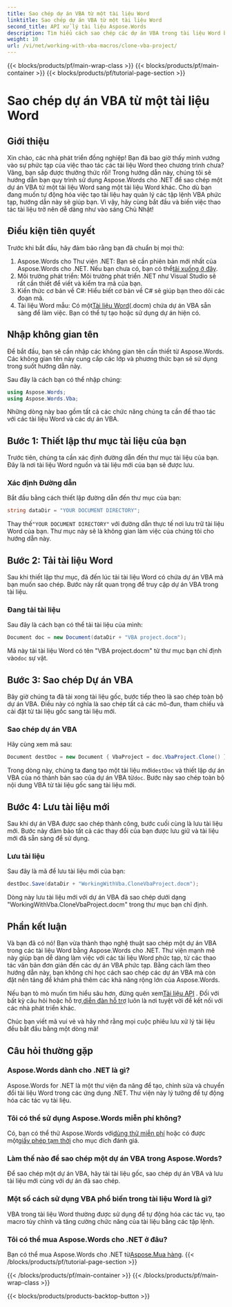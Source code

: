 ```yaml
---
title: Sao chép dự án VBA từ một tài liệu Word
linktitle: Sao chép dự án VBA từ một tài liệu Word
second_title: API xử lý tài liệu Aspose.Words
description: Tìm hiểu cách sao chép các dự án VBA trong tài liệu Word bằng Aspose.Words cho .NET. Làm theo hướng dẫn từng bước của chúng tôi để thao tác tài liệu liền mạch!
weight: 10
url: /vi/net/working-with-vba-macros/clone-vba-project/
---
```


{{< blocks/products/pf/main-wrap-class >}}
{{< blocks/products/pf/main-container >}}
{{< blocks/products/pf/tutorial-page-section >}}

# Sao chép dự án VBA từ một tài liệu Word


## Giới thiệu

Xin chào, các nhà phát triển đồng nghiệp! Bạn đã bao giờ thấy mình vướng vào sự phức tạp của việc thao tác các tài liệu Word theo chương trình chưa? Vâng, bạn sắp được thưởng thức rồi! Trong hướng dẫn này, chúng tôi sẽ hướng dẫn bạn quy trình sử dụng Aspose.Words cho .NET để sao chép một dự án VBA từ một tài liệu Word sang một tài liệu Word khác. Cho dù bạn đang muốn tự động hóa việc tạo tài liệu hay quản lý các tập lệnh VBA phức tạp, hướng dẫn này sẽ giúp bạn. Vì vậy, hãy cùng bắt đầu và biến việc thao tác tài liệu trở nên dễ dàng như vào sáng Chủ Nhật!

## Điều kiện tiên quyết

Trước khi bắt đầu, hãy đảm bảo rằng bạn đã chuẩn bị mọi thứ:

1.  Aspose.Words cho Thư viện .NET: Bạn sẽ cần phiên bản mới nhất của Aspose.Words cho .NET. Nếu bạn chưa có, bạn có thể[tải xuống ở đây](https://releases.aspose.com/words/net/).
2. Môi trường phát triển: Môi trường phát triển .NET như Visual Studio sẽ rất cần thiết để viết và kiểm tra mã của bạn.
3. Kiến thức cơ bản về C#: Hiểu biết cơ bản về C# sẽ giúp bạn theo dõi các đoạn mã.
4.  Tài liệu Word mẫu: Có một[Tài liệu Word](https://github.com/aspose-words/Aspose.Words-for-.NET/raw/99ba2a2d8b5d650deb40106225f383376b8b4bc6/Examples/Data/VBA%20project.docm)(.docm) chứa dự án VBA sẵn sàng để làm việc. Bạn có thể tự tạo hoặc sử dụng dự án hiện có.

## Nhập không gian tên

Để bắt đầu, bạn sẽ cần nhập các không gian tên cần thiết từ Aspose.Words. Các không gian tên này cung cấp các lớp và phương thức bạn sẽ sử dụng trong suốt hướng dẫn này.

Sau đây là cách bạn có thể nhập chúng:

```csharp
using Aspose.Words;
using Aspose.Words.Vba;
```

Những dòng này bao gồm tất cả các chức năng chúng ta cần để thao tác với các tài liệu Word và các dự án VBA.

## Bước 1: Thiết lập thư mục tài liệu của bạn

Trước tiên, chúng ta cần xác định đường dẫn đến thư mục tài liệu của bạn. Đây là nơi tài liệu Word nguồn và tài liệu mới của bạn sẽ được lưu.

### Xác định Đường dẫn

Bắt đầu bằng cách thiết lập đường dẫn đến thư mục của bạn:

```csharp
string dataDir = "YOUR DOCUMENT DIRECTORY";
```

 Thay thế`"YOUR DOCUMENT DIRECTORY"` với đường dẫn thực tế nơi lưu trữ tài liệu Word của bạn. Thư mục này sẽ là không gian làm việc của chúng tôi cho hướng dẫn này.

## Bước 2: Tải tài liệu Word

Sau khi thiết lập thư mục, đã đến lúc tải tài liệu Word có chứa dự án VBA mà bạn muốn sao chép. Bước này rất quan trọng để truy cập dự án VBA trong tài liệu.

### Đang tải tài liệu

Sau đây là cách bạn có thể tải tài liệu của mình:

```csharp
Document doc = new Document(dataDir + "VBA project.docm");
```

Mã này tải tài liệu Word có tên "VBA project.docm" từ thư mục bạn chỉ định vào`doc` sự vật.

## Bước 3: Sao chép Dự án VBA

Bây giờ chúng ta đã tải xong tài liệu gốc, bước tiếp theo là sao chép toàn bộ dự án VBA. Điều này có nghĩa là sao chép tất cả các mô-đun, tham chiếu và cài đặt từ tài liệu gốc sang tài liệu mới.

### Sao chép dự án VBA

Hãy cùng xem mã sau:

```csharp
Document destDoc = new Document { VbaProject = doc.VbaProject.Clone() };
```

 Trong dòng này, chúng ta đang tạo một tài liệu mới`destDoc` và thiết lập dự án VBA của nó thành bản sao của dự án VBA từ`doc`. Bước này sao chép toàn bộ nội dung VBA từ tài liệu gốc sang tài liệu mới.

## Bước 4: Lưu tài liệu mới

Sau khi dự án VBA được sao chép thành công, bước cuối cùng là lưu tài liệu mới. Bước này đảm bảo tất cả các thay đổi của bạn được lưu giữ và tài liệu mới đã sẵn sàng để sử dụng.

### Lưu tài liệu

Sau đây là mã để lưu tài liệu mới của bạn:

```csharp
destDoc.Save(dataDir + "WorkingWithVba.CloneVbaProject.docm");
```

Dòng này lưu tài liệu mới với dự án VBA đã sao chép dưới dạng "WorkingWithVba.CloneVbaProject.docm" trong thư mục bạn chỉ định.

## Phần kết luận

Và bạn đã có nó! Bạn vừa thành thạo nghệ thuật sao chép một dự án VBA trong các tài liệu Word bằng Aspose.Words cho .NET. Thư viện mạnh mẽ này giúp bạn dễ dàng làm việc với các tài liệu Word phức tạp, từ các thao tác văn bản đơn giản đến các dự án VBA phức tạp. Bằng cách làm theo hướng dẫn này, bạn không chỉ học cách sao chép các dự án VBA mà còn đặt nền tảng để khám phá thêm các khả năng rộng lớn của Aspose.Words.

 Nếu bạn tò mò muốn tìm hiểu sâu hơn, đừng quên xem[Tài liệu API](https://reference.aspose.com/words/net/) . Đối với bất kỳ câu hỏi hoặc hỗ trợ,[diễn đàn hỗ trợ](https://forum.aspose.com/c/words/8) luôn là nơi tuyệt vời để kết nối với các nhà phát triển khác.

Chúc bạn viết mã vui vẻ và hãy nhớ rằng mọi cuộc phiêu lưu xử lý tài liệu đều bắt đầu bằng một dòng mã!

## Câu hỏi thường gặp

### Aspose.Words dành cho .NET là gì?  
Aspose.Words for .NET là một thư viện đa năng để tạo, chỉnh sửa và chuyển đổi tài liệu Word trong các ứng dụng .NET. Thư viện này lý tưởng để tự động hóa các tác vụ tài liệu.

### Tôi có thể sử dụng Aspose.Words miễn phí không?  
 Có, bạn có thể thử Aspose.Words với[dùng thử miễn phí](https://releases.aspose.com/) hoặc có được một[giấy phép tạm thời](https://purchase.aspose.com/temporary-license/) cho mục đích đánh giá.

### Làm thế nào để sao chép một dự án VBA trong Aspose.Words?  
Để sao chép một dự án VBA, hãy tải tài liệu gốc, sao chép dự án VBA và lưu tài liệu mới cùng với dự án đã sao chép.

### Một số cách sử dụng VBA phổ biến trong tài liệu Word là gì?  
VBA trong tài liệu Word thường được sử dụng để tự động hóa các tác vụ, tạo macro tùy chỉnh và tăng cường chức năng của tài liệu bằng các tập lệnh.

### Tôi có thể mua Aspose.Words cho .NET ở đâu?  
 Bạn có thể mua Aspose.Words cho .NET từ[Aspose.Mua hàng](https://purchase.aspose.com/buy).
{{< /blocks/products/pf/tutorial-page-section >}}

{{< /blocks/products/pf/main-container >}}
{{< /blocks/products/pf/main-wrap-class >}}

{{< blocks/products/products-backtop-button >}}

